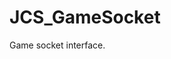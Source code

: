 <!--
   - $File: JCS_GameSocket.html $
   - $Date: 2018-10-01 03:11:05 $
   - $Revision: $
   - $Creator: Jen-Chieh Shen $
   - $Notice: See LICENSE.txt for modification and distribution information
   -                   Copyright © 2018 by Shen, Jen-Chieh $
-->


<div id="content-header">
  <h1>JCS_GameSocket</h1>
</div>

<p>
  Game socket interface.
</p>
